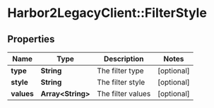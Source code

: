 # Harbor2LegacyClient::FilterStyle

## Properties
Name | Type | Description | Notes
------------ | ------------- | ------------- | -------------
**type** | **String** | The filter type | [optional] 
**style** | **String** | The filter style | [optional] 
**values** | **Array&lt;String&gt;** | The filter values | [optional] 



